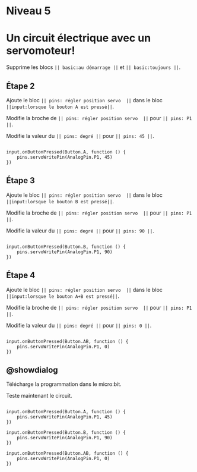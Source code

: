 # Niveau 5

# Un circuit électrique avec un servomoteur! 

Supprime les blocs ``|| basic:au démarrage ||`` et ``|| basic:toujours ||``. 

## Étape 2 

 Ajoute le bloc ``|| pins: régler position servo  ||`` dans le bloc ``||input:lorsque le bouton A est pressé||``. 
 
Modifie la broche de ``|| pins: régler position servo  ||`` pour ``|| pins: P1  ||``.

Modifie la valeur du ``|| pins: degré ||`` pour ``|| pins: 45 ||``.
 

```blocks 

input.onButtonPressed(Button.A, function () {
    pins.servoWritePin(AnalogPin.P1, 45)
})

``` 

## Étape 3 
 
Ajoute le bloc ``|| pins: régler position servo  ||`` dans le bloc ``||input:lorsque le bouton B est pressé||``. 
 
Modifie la broche de ``|| pins: régler position servo  ||`` pour ``|| pins: P1  ||``.

Modifie la valeur du ``|| pins: degré ||`` pour ``|| pins: 90 ||``.
 

```blocks 

input.onButtonPressed(Button.B, function () {
    pins.servoWritePin(AnalogPin.P1, 90)
})

``` 

## Étape 4 
 
Ajoute le bloc ``|| pins: régler position servo  ||`` dans le bloc ``||input:lorsque le bouton A+B est pressé||``. 
 
Modifie la broche de ``|| pins: régler position servo  ||`` pour ``|| pins: P1  ||``.

Modifie la valeur du ``|| pins: degré ||`` pour ``|| pins: 0 ||``.
 

```blocks 

input.onButtonPressed(Button.AB, function () {
    pins.servoWritePin(AnalogPin.P1, 0)
})

``` 

## @showdialog 

Télécharge la programmation dans le micro:bit.

Teste maintenant le circuit.

```blocks 

input.onButtonPressed(Button.A, function () {
    pins.servoWritePin(AnalogPin.P1, 45)
})

input.onButtonPressed(Button.B, function () {
    pins.servoWritePin(AnalogPin.P1, 90)
})

input.onButtonPressed(Button.AB, function () {
    pins.servoWritePin(AnalogPin.P1, 0)
})

``` 